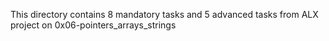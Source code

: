 This directory contains 8 mandatory tasks and 5 advanced tasks from ALX project on 0x06-pointers_arrays_strings
